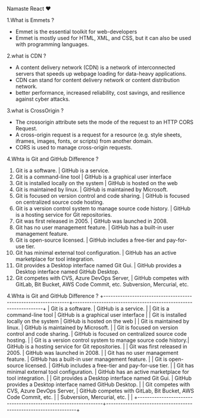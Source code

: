 Namaste React ❤ 

1.What is Emmets ?
- Emmet is the essential toolkit for web-developers
- Emmet is mostly used for HTML, XML, and CSS, but it can also be used with programming languages. 

2.what is CDN ?
- A content delivery network (CDN) is a network of interconnected servers that speeds up webpage loading for data-heavy applications. 
- CDN can stand for content delivery network or content distribution network.
- better performance, increased reliability, cost savings, and resilience against cyber attacks.

3.what is CrossOrigin ?
- The crossorigin attribute sets the mode of the request to an HTTP CORS Request.
- A cross-origin request is a request for a resource (e.g. style sheets, iframes, images, fonts, or scripts) from another domain.
- CORS is used to manage cross-origin requests.

4.Whta is Git and GitHub Difference ?
1.	Git is a software.	                                               | GitHub is a service.
2.	Git is a command-line tool	                                       | GitHub is a graphical user interface
3.	Git is installed locally on the system	                           | GitHub is hosted on the web
4.	Git is maintained by linux.	                                       | GitHub is maintained by Microsoft.
5.	Git is focused on version control and code sharing.	               | GitHub is focused on centralized source code hosting.
6.	Git is a version control system to manage source code history.     | GitHub is a hosting service for Git repositories.
7.	Git was first released in 2005.                                    | GitHub was launched in 2008.
8.	Git has no user management feature.                                | GitHub has a built-in user management feature.
9.	Git is open-source licensed.	                                   | GitHub includes a free-tier and pay-for-use tier.
10.	Git has minimal external tool configuration.	                   | GitHub has an active marketplace for tool integration.
11.	Git provides a Desktop interface named Git Gui.	                   | GitHub provides a Desktop interface named GitHub Desktop.
12.	Git competes with CVS, Azure DevOps Server,                        | GitHub competes with GitLab, Bit Bucket, AWS Code Commit, etc.
    Subversion, Mercurial, etc.	

4.Whta is Git and GitHub Difference ?
+---------------------------------------------------------------+-----------------------------------------------------------------+
| Git is a software.	                                        | GitHub is a service.						                      |
| Git is a command-line tool	                                | GitHub is a graphical user interface				              |
| Git is installed locally on the system	                | GitHub is hosted on the web					                      |
| Git is maintained by linux.	                                | GitHub is maintained by Microsoft.				              |
| Git is focused on version control and code sharing.           | GitHub is focused on centralized source code hosting.		  |
| Git is a version control system to manage source code history.| GitHub is a hosting service for Git repositories.		  |
| Git was first released in 2005.                               | GitHub was launched in 2008.					  |
| Git has no user management feature.                           | GitHub has a built-in user management feature.		  |
| Git is open-source licensed.	                                | GitHub includes a free-tier and pay-for-use tier.		  |
| Git has minimal external tool configuration.	                | GitHub has an active marketplace for tool integration.	  |
| Git provides a Desktop interface named Git Gui.	        | GitHub provides a Desktop interface named GitHub Desktop.	  |
| Git competes with CVS, Azure DevOps Server,                   | GitHub competes with GitLab, Bit Bucket, AWS Code Commit, etc.  |	
| Subversion, Mercurial, etc.	                                |                                                                 |
+---------------------------------------------------------------+-----------------------------------------------------------------+

